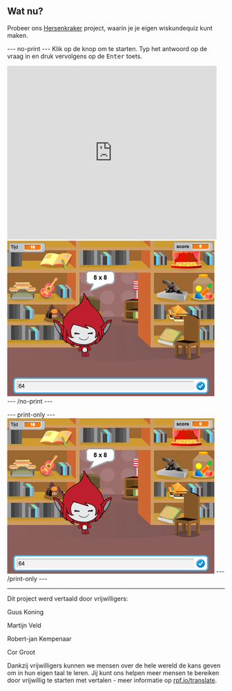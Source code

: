 ## Wat nu?

Probeer ons [Hersenkraker](https://projects.raspberrypi.org/nl-NL/projects/brain-game?utm_source=pathway&utm_medium=whatnext&utm_campaign=projects) project, waarin je je eigen wiskundequiz kunt maken.

--- no-print --- 
Klik op de knop om te starten. Typ het antwoord op de vraag in en druk vervolgens op de <kbd>Enter</kbd> toets.

<div class="scratch-preview">
  <iframe allowtransparency="true" width="485" height="402" src="https://scratch.mit.edu/projects/embed/334756246/?autostart=false" frameborder="0" scrolling="no"></iframe>
  <img src="images/brain-final.png">
</div>
--- /no-print ---

--- print-only --- 
![Brain Game](images/brain-final.png) 
--- /print-only ---

***

Dit project werd vertaald door vrijwilligers:

Guus Koning

Martijn Veld

Robert-jan Kempenaar

Cor Groot

Dankzij vrijwilligers kunnen we mensen over de hele wereld de kans geven om in hun eigen taal te leren. Jij kunt ons helpen meer mensen te bereiken door vrijwillig te starten met vertalen - meer informatie op [rpf.io/translate](https://rpf.io/translate).
